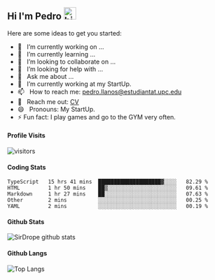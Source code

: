 ## Hi I'm Pedro <img src="https://user-images.githubusercontent.com/1303154/88677602-1635ba80-d120-11ea-84d8-d263ba5fc3c0.gif" width="28px" alt="hi">

Here are some ideas to get you started:

<!-- TODO: Add last video link -->

-   🔭 &nbsp; I’m currently working on ...
-   🌱 &nbsp; I’m currently learning ...
-   👯 &nbsp; I’m looking to collaborate on ...
-   🤔 &nbsp; I’m looking for help with ...
-   💬 &nbsp; Ask me about ...
-   🔭 &nbsp; I’m currently working at my StartUp.
-   📫 &nbsp; How to reach me: pedro.llanos@estudiantat.upc.edu
-   📎 &nbsp; Reach me out: [CV](https://sirdrope.github.io/src/res/cv.pdf)
-   😄 &nbsp; Pronouns: My StartUp.
-   ⚡ Fun fact: I play games and go to the GYM very often.

#### Profile Visits

![visitors](https://visitor-badge.glitch.me/badge?page_id=sirdrope.sirdrope)

#### Coding Stats

<!--START_SECTION:waka-->

```text
TypeScript   15 hrs 41 mins  ████████████████████▓░░░░   82.29 %
HTML         1 hr 50 mins    ██▒░░░░░░░░░░░░░░░░░░░░░░   09.61 %
Markdown     1 hr 27 mins    ██░░░░░░░░░░░░░░░░░░░░░░░   07.63 %
Other        2 mins          ░░░░░░░░░░░░░░░░░░░░░░░░░   00.25 %
YAML         2 mins          ░░░░░░░░░░░░░░░░░░░░░░░░░   00.19 %
```

<!--END_SECTION:waka-->

#### Github Stats

![SirDrope github stats](https://github-readme-stats.vercel.app/api?username=sirdrope&count_private=true&theme=tokyonight&hide=contribs,prs)

#### Github Langs

![Top Langs](https://github-readme-stats.vercel.app/api/top-langs/?username=sirdrope&hide=TeX&layout=compact)

<!--
<details>
    <summary>
        More stuff about me
    </summary>

    <br >

    #### Coding Stats

    ....

    #### Github Stats

    ...

    </details>
-->
